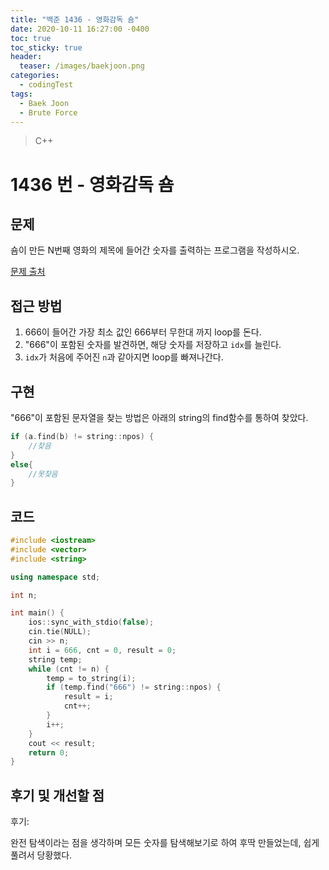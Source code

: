 ```yaml
---
title: "백준 1436 - 영화감독 숌"
date: 2020-10-11 16:27:00 -0400
toc: true
toc_sticky: true
header:
  teaser: /images/baekjoon.png
categories: 
  - codingTest
tags:
  - Baek Joon
  - Brute Force
---
```


> C++ 

1436 번 - 영화감독 숌
=============
 
## 문제
숌이 만든 N번째 영화의 제목에 들어간 숫자를 출력하는 프로그램을 작성하시오. 

[문제 출처](https://www.acmicpc.net/problem/1436)

## 접근 방법 

1. 666이 들어간 가장 최소 값인 666부터 무한대 까지 loop를 돈다.
2. "666"이 포함된 숫자를 발견하면, 해당 숫자를 저장하고 `idx`를 늘린다.
3. `idx`가 처음에 주어진 `n`과 같아지면 loop를 빠져나간다.

## 구현

"666"이 포함된 문자열을 찾는 방법은 아래의 string의 find함수를 통하여 찾았다.

```c++
if (a.find(b) != string::npos) {
	//찾음
}
else{
	//못찾음
}
```

## 코드 
```c++
#include <iostream>
#include <vector>
#include <string>

using namespace std;

int n;

int main() {
	ios::sync_with_stdio(false);
	cin.tie(NULL);
	cin >> n;
	int i = 666, cnt = 0, result = 0;
	string temp;
	while (cnt != n) {
		temp = to_string(i);
		if (temp.find("666") != string::npos) {
			result = i;
			cnt++;
		}
		i++;
	}
	cout << result;
	return 0;
}
```

## 후기 및 개선할 점

후기:

완전 탐색이라는 점을 생각하며 모든 숫자를 탐색해보기로 하여 후딱 만들었는데, 쉽게 풀려서 당황했다.
